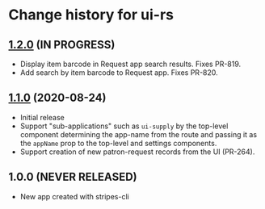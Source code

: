 # Change history for ui-rs

## [1.2.0](https://github.com/openlibraryenvironment/ui-rs/tree/v1.2.0) (IN PROGRESS)

* Display item barcode in Request app search results. Fixes PR-819.
* Add search by item barcode to Request app. Fixes PR-820.

## [1.1.0](https://github.com/openlibraryenvironment/ui-rs/tree/v1.1.0) (2020-08-24)

* Initial release
* Support "sub-applications" such as `ui-supply` by the top-level component determining the app-name from the route and passing it as the `appName` prop to the top-level and settings components.
* Support creation of new patron-request records from the UI (PR-264).

## 1.0.0 (NEVER RELEASED)

* New app created with stripes-cli
